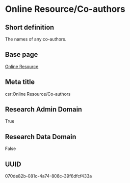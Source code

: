 # Online Resource/Co-authors
## Short definition
The names of any co-authors.
## Base page
[Online Resource](https://github.com/EuroCRIS/CASRAI-Dictionairies/blob/main/Objects/Online%20Resource.md)
## Meta title
csr:Online Resource/Co-authors
## Research Admin Domain
True
## Research Data Domain
False
## UUID
070de82b-081c-4a74-808c-39f6dfcf433a
